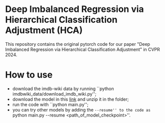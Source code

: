 # Deep Imbalanced Regression via Hierarchical Classification Adjustment (HCA)
This repository contains the original pytorch code for our paper "Deep Imbalanced Regression via Hierarchical Classification Adjustment" in CVPR 2024. 


# How to use
- download the imdb-wiki data by running ``python imdbwiki_data/download_imdb_wiki.py'';
- download the model in this [link](link) and unzip it in the folder;
- run the code with ``python main.py'';
- you can try other models by adding the ``--resume'' to the code as ``python main.py --resume <path_of_model_checkpoint>''. 

